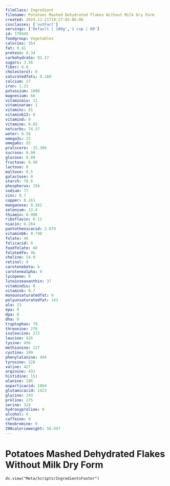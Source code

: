 ```yaml
---
fileClass: Ingredient
filename: Potatoes Mashed Dehydrated Flakes Without Milk Dry Form
created: 2024-12-21T19:27:02-06:00
cssclasses: ['nutFact']
servings: ['Default | 100g','1 cup | 60']
id: 170445
foodgroup: Vegetables
calories: 354
fat: 0.41
protein: 8.34
carbohydrate: 81.17
sugars: 3.36
fiber: 6.6
cholesterol: 0
saturatedfats: 0.169
calcium: 27
iron: 1.21
potassium: 1098
magnesium: 66
vitaminaiu: 11
vitaminarae: 1
vitaminc: 81
vitaminb12: 0
vitamind: 0
vitamine: 0.03
netcarbs: 74.57
water: 6.58
omega3s: 23
omega6s: 93
pralscore: -15.396
sucrose: 0.99
glucose: 0.89
fructose: 0.98
lactose: 0
maltose: 0.5
galactose: 0
starch: 70.6
phosphorus: 156
sodium: 77
zinc: 0.7
copper: 0.161
manganese: 0.161
selenium: 13.4
thiamin: 0.988
riboflavin: 0.11
niacin: 6.264
pantothenicacid: 2.079
vitaminb6: 0.748
folate: 46
folicacid: 0
foodfolate: 46
folatedfe: 46
choline: 54.9
retinol: 0
carotenebeta: 6
carotenealpha: 0
lycopene: 0
luteinzeaxanthin: 37
vitamindiu: 0
vitamink: 8.7
monounsaturatedfat: 9
polyunsaturatedfat: 143
ala: 23
epa: 0
dpa: 0
dha: 0
tryptophan: 79
threonine: 270
isoleucine: 272
leucine: 426
lysine: 456
methionine: 127
cystine: 109
phenylalanine: 494
tyrosine: 226
valine: 427
arginine: 433
histidine: 151
alanine: 286
asparticacid: 1864
glutamicacid: 1423
glycine: 243
proline: 275
serine: 324
hydroxyproline: 0
alcohol: 0
caffeine: 0
theobromine: 0
200calorieweight: 56.497
---
```


# Potatoes Mashed Dehydrated Flakes Without Milk Dry Form

```dataviewjs
dv.view("Meta/Scripts/IngredientsFooter")
```